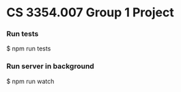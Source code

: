 # CS 3354.007 Group 1 Project

### Run tests
  $ npm run tests

### Run server in background
  $ npm run watch